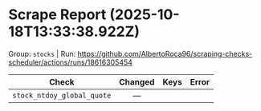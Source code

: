 # Scrape Report (2025-10-18T13:33:38.922Z)

Group: `stocks`  |  Run: https://github.com/AlbertoRoca96/scraping-checks-scheduler/actions/runs/18616305454

| Check | Changed | Keys | Error |
|---|:---:|:--|:--|
| `stock_ntdoy_global_quote` | — |  |  |
